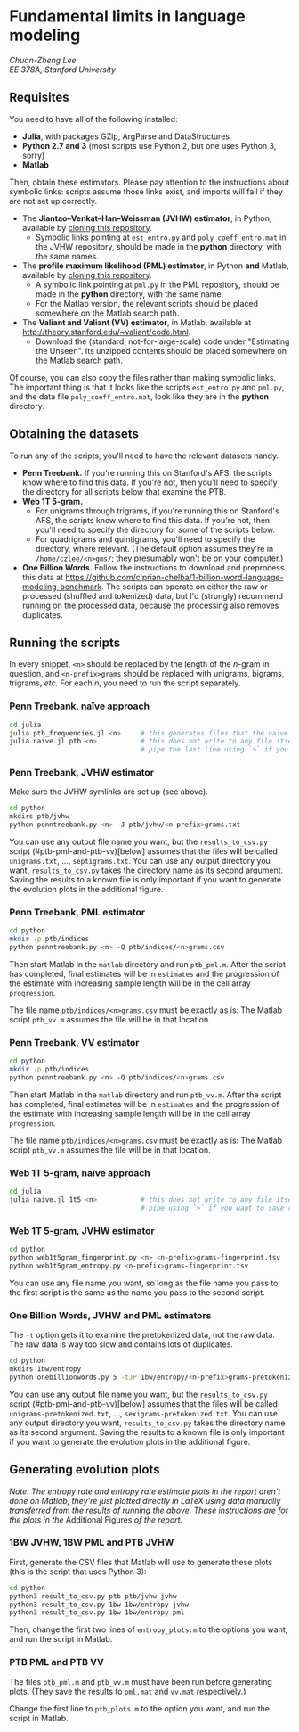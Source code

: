 # Fundamental limits in language modeling

*Chuan-Zheng Lee*<br/>
*EE 378A, Stanford University*

## Requisites
You need to have all of the following installed:
* **Julia**, with packages GZip, ArgParse and DataStructures
* **Python 2.7 and 3** (most scripts use Python 2, but one uses Python 3, sorry)
* **Matlab**

Then, obtain these estimators. Please pay attention to the instructions about symbolic links: scripts assume those links exist, and imports will fail if they are not set up correctly.

* The **Jiantao–Venkat–Han–Weissman (JVHW) estimator**, in Python, available by [cloning this repository](https://github.com/EEthinker/JVHW_Entropy_Estimators/).
    * Symbolic links pointing at `est_entro.py` and `poly_coeff_entro.mat` in the JVHW repository, should be made in the **python** directory, with the same names.
* The **profile maximum likelihood (PML) estimator**, in Python **and** Matlab, available by [cloning this repository](https://github.com/dmitrip/PML/).
    * A symbolic link pointing at `pml.py` in the PML repository, should be made in the **python** directory, with the same name.
    * For the Matlab version, the relevant scripts should be placed somewhere on the Matlab search path.
* The **Valiant and Valiant (VV) estimator**, in Matlab, available at http://theory.stanford.edu/~valiant/code.html.
    * Download the (standard, not-for-large-scale) code under "Estimating the Unseen". Its unzipped contents should be placed somewhere on the Matlab search path.

Of course, you can also copy the files rather than making symbolic links. The important thing is that it looks like the scripts `est_entro.py` and `pml.py`, and the data file `poly_coeff_entro.mat`, look like they are in the **python** directory.

## Obtaining the datasets

To run any of the scripts, you'll need to have the relevant datasets handy.

* **Penn Treebank.** If you're running this on Stanford's AFS, the scripts know where to find this data. If you're not, then you'll need to specify the directory for all scripts below that examine the PTB.
* **Web 1T 5-gram.** 
    * For unigrams through trigrams, if you're running this on Stanford's AFS, the scripts know where to find this data. If you're not, then you'll need to specify the directory for some of the scripts below. 
    * For quadrigrams and quintigrams, you'll need to specify the directory, where relevant. (The default option assumes they're in `/home/czlee/<n>gms/`; they presumably won't be on your computer.)
* **One Billion Words.** Follow the instructions to download and preprocess this data at https://github.com/ciprian-chelba/1-billion-word-language-modeling-benchmark. The scripts can operate on either the raw or processed (shuffled and tokenized) data, but I'd (strongly) recommend running on the processed data, because the processing also removes duplicates.

## Running the scripts

In every snippet, `<n>` should be replaced by the length of the _n_-gram in question, and `<n-prefix>grams` should be replaced with unigrams, bigrams, trigrams, _etc._ For each _n_, you need to run the script separately.

### Penn Treebank, naïve approach
```  bash
cd julia
julia ptb_frequencies.jl <n>     # this generates files that the naïve estimator then uses
julia naive.jl ptb <n>           # this does not write to any file itself
                                 # pipe the last line using `>` if you want to save results
```

### Penn Treebank, JVHW estimator
Make sure the JVHW symlinks are set up (see above).
``` bash
cd python
mkdirs ptb/jvhw
python penntreebank.py <n> -J ptb/jvhw/<n-prefix>grams.txt
```
You can use any output file name you want, but the `results_to_csv.py` script (#ptb-pml-and-ptb-vv)[below] assumes that the files will be called `unigrams.txt`, …, `septigrams.txt`. You can use any output directory you want, `results_to_csv.py` takes the directory name as its second argument. Saving the results to a known file is only important if you want to generate the evolution plots in the additional figure.

### Penn Treebank, PML estimator
``` bash
cd python
mkdir -p ptb/indices
python penntreebank.py <n> -Q ptb/indices/<n>grams.csv
```
Then start Matlab in the `matlab` directory and run `ptb_pml.m`. After the script has completed, final estimates will be in `estimates` and the progression of the estimate with increasing sample length will be in the cell array `progression`.

The file name `ptb/indices/<n>grams.csv` must be exactly as is: The Matlab script `ptb_vv.m` assumes the file will be in that location.

### Penn Treebank, VV estimator
``` bash
cd python
mkdir -p ptb/indices
python penntreebank.py <n> -Q ptb/indices/<n>grams.csv
```
Then start Matlab in the `matlab` directory and run `ptb_vv.m`. After the script has completed, final estimates will be in `estimates` and the progression of the estimate with increasing sample length will be in the cell array `progression`.

The file name `ptb/indices/<n>grams.csv` must be exactly as is: The Matlab script `ptb_vv.m` assumes the file will be in that location.

### Web 1T 5-gram, naïve approach
``` bash
cd julia
julia naive.jl 1t5 <n>           # this does not write to any file itself
                                 # pipe using `>` if you want to save results
```

### Web 1T 5-gram, JVHW estimator
``` bash
cd python
python web1t5gram_fingerprint.py <n> <n-prefix>grams-fingerprint.tsv
python web1t5gram_entropy.py <n-prefix>grams-fingerprint.tsv
```

You can use any file name you want, so long as the file name you pass to the first script is the same as the name you pass to the second script.

### One Billion Words, JVHW and PML estimators
The `-t` option gets it to examine the pretokenized data, not the raw data. The raw data is way too slow and contains lots of duplicates.
``` bash
cd python
mkdirs 1bw/entropy
python onebillionwords.py 5 -tJP 1bw/entropy/<n-prefix>grams-pretokenized.txt
```

You can use any output file name you want, but the `results_to_csv.py` script (#ptb-pml-and-ptb-vv)[below] assumes that the files will be called `unigrams-pretokenized.txt`, …, `sexigrams-pretokenized.txt`. You can use any output directory you want, `results_to_csv.py` takes the directory name as its second argument. Saving the results to a known file is only important if you want to generate the evolution plots in the additional figure.

## Generating evolution plots
*Note: The entropy rate and entropy rate estimate plots in the report aren't done on Matlab, they're just plotted directly in LaTeX using data manually transferred from the results of running the above. These instructions are for the plots in the* Additional Figures *of the report.*

### 1BW JVHW, 1BW PML and PTB JVHW

First, generate the CSV files that Matlab will use to generate these plots (this is the script that uses Python 3):
``` bash
cd python
python3 result_to_csv.py ptb ptb/jvhw jvhw
python3 result_to_csv.py 1bw 1bw/entropy jvhw
python3 result_to_csv.py 1bw 1bw/entropy pml
```

Then, change the first two lines of `entropy_plots.m` to the options you want, and run the script in Matlab.

### PTB PML and PTB VV

The files `ptb_pml.m` and `ptb_vv.m` must have been run before generating plots. (They save the results to `pml.mat` and `vv.mat` respectively.)

Change the first line to `ptb_plots.m` to the option you want, and run the script in Matlab.
